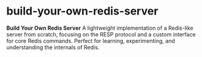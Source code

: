 # build-your-own-redis-server
**Build Your Own Redis Server**   A lightweight implementation of a Redis-like server from scratch, focusing on the RESP protocol and a custom interface for core Redis commands. Perfect for learning, experimenting, and understanding the internals of Redis.
